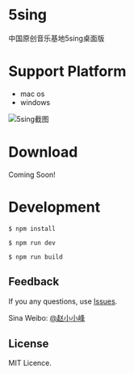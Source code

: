 # 5sing
中国原创音乐基地5sing桌面版

# Support Platform
* mac os
* windows

![5sing截图](http://7xpilz.com1.z0.glb.clouddn.com/5sing.jpg)

# Download
Coming Soon!

# Development
```
$ npm install 

$ npm run dev

$ npm run build
```

## Feedback
If you any questions, use [Issues](https://github.com/i5sing/5sing/issues).

Sina Weibo: [@赵小小峰](http://weibo.com/5101118493)

## License
MIT Licence.